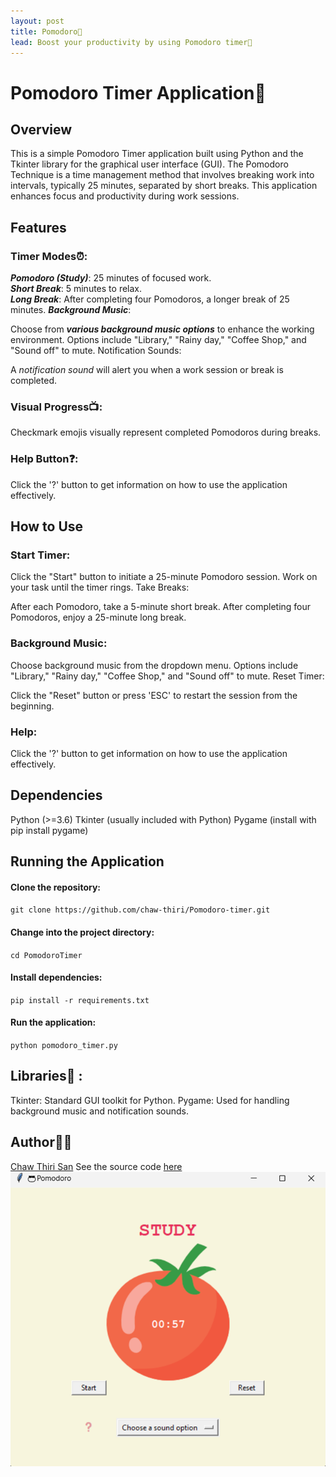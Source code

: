```yaml
---
layout: post
title: Pomodoro🍅
lead: Boost your productivity by using Pomodoro timer🚀
---
```

# Pomodoro Timer Application🍅
## Overview
This is a simple Pomodoro Timer application built using Python and the Tkinter library for the graphical user interface (GUI). The Pomodoro Technique is a time management method that involves breaking work into intervals, typically 25 minutes, separated by short breaks. This application enhances focus and productivity during work sessions.

## Features
### Timer Modes⏰:

_**Pomodoro (Study)**_: 25 minutes of focused work.    
_**Short Break**_: 5 minutes to relax.    
_**Long Break**_: After completing four Pomodoros, a longer break of 25 minutes.
_**Background Music**_:

Choose from **_various background music options_** to enhance the working environment.
Options include "Library," "Rainy day," "Coffee Shop," and "Sound off" to mute.
Notification Sounds:

A _notification sound_ will alert you when a work session or break is completed.
### Visual Progress📺:

Checkmark emojis visually represent completed Pomodoros during breaks.
### Help Button❓:

Click the '?' button to get information on how to use the application effectively.
## How to Use
### Start Timer:

Click the "Start" button to initiate a 25-minute Pomodoro session.
Work on your task until the timer rings.
Take Breaks:

After each Pomodoro, take a 5-minute short break.
After completing four Pomodoros, enjoy a 25-minute long break.
### Background Music:

Choose background music from the dropdown menu.
Options include "Library," "Rainy day," "Coffee Shop," and "Sound off" to mute.
Reset Timer:

Click the "Reset" button or press 'ESC' to restart the session from the beginning.
### Help:

Click the '?' button to get information on how to use the application effectively.
## Dependencies
Python (>=3.6)
Tkinter (usually included with Python)
Pygame (install with pip install pygame)
## Running the Application
#### Clone the repository:

`git clone https://github.com/chaw-thiri/Pomodoro-timer.git`
#### Change into the project directory:
`cd PomodoroTimer`
#### Install dependencies:
`pip install -r requirements.txt`
#### Run the application:


`python pomodoro_timer.py`
## Libraries🧾 : 
Tkinter: Standard GUI toolkit for Python.
Pygame: Used for handling background music and notification sounds.
## Author👩‍💻
[Chaw Thiri San](https://chaw.compare/)
See the source code [here](https://github.com/chaw-thiri/Pomodoro-timer)
![A test view of the program](/assets/jpg/pomodoro.png)

